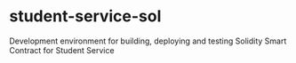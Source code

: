 # student-service-sol
Development environment for building, deploying and testing Solidity Smart Contract for Student Service
